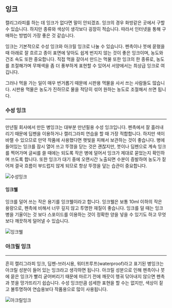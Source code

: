 ## 잉크

캘리그라피를 하는 데 잉크가 없다면 말이 안되겠죠. 잉크의 경우 화방같은 곳에서 구할 수 있습니다. 하지만 종류와 색상이 생각보다 굉장히 적습니다. 따라서 인터넷을 통해 구매하는 방법이 가장 좋은 것 같습니다.

잉크는 기본적으로 수성 잉크와 아크릴 잉크로 나눌 수 있습니다. 펜촉이나 붓에 묻혔을 때 아래로 잘 흐르고 종이 표면에 닿아도 쉽게 번지지 않는 것이 좋은 잉크이며, 농도와 건조 속도 또한 중요합니다. 직접 먹을 갈아서 만드는 먹물 또한 잉크의 한 종류로, 농도를 조절해가며 무채색을 좀 더 풍부하게 표현할 수 있어서 서양에서는 최상급 잉크로 여깁니다.

그러나 먹을 가는 일이 매우 번거롭기 때문에 시판용 먹물을 사서 쓰는 사람들도 많습니다. 시판용 먹물은 농도가 진하므로 물을 적당히 섞어 원하는 농도로 조절해서 쓰면 됩니다.

### 수성 잉크
---

만년필 회사에서 만든 병잉크는 대부분 만년필용 수성 잉크입니다. 펜촉에서 잘 흘러내리기 때문에 딥펜을 이용하거나 캘리그라피 연습을 할 때 가장 적합합니다. 하지만 색이 바랠 수 있으므로 만약 작품에 사용했다면 햇빛을 피해서 보관하는 것이 좋습니다. 병에 들어있는 잉크를 잠시 열어 쓰고 뚜껑을 닫는 것은 괜찮지만, 붓이나 딥펜으로 계속 잉크를 찍어가며 글씨를 쓸 때에는 되도록 작은 병에 덜어서 잉크가 제대로 묻었는지 확인하며 쓰도록 합니다. 또한 잉크가 대기 중에 오랜시간 노출되면 수분이 증발하여 농도가 짙어져 결국 흐름이 부드럽지 않게 되므로 항상 뚜껑을 덮는 습관이 중요합니다.

![수성잉크](https://penhouse.in/wp-content/uploads/2016/09/DP01414_main-500x523.jpg)

#### 잉크웰
잉크를 덜어 쓰는 작은 용기를 잉크웰이라고 합니다. 잉크웰은 보통 10ml 이하의 작은 용량으로, 펜촉에 비해서 너무 깊지 않고 투명한 재질이 좋습니다. 잉크를 덜 때는 잉크병을 기울이는 것 보다 스포이드를 이용하는 것이 정확한 양을 넣을 수 있기도 하고 무엇보다 깨끗하게 덜어낼 수 있습니다.

![잉크웰](http://cfile2.uf.tistory.com/image/2522304054ABBDB12B13F0)

### 아크릴 잉크
---

흔히 캘리그라피 잉크, 딥펜-브러시용, 워터프루프(waterproof)라고 표기된 병잉크는 아크릴 성분이 들어 있는 잉크라고 생각하면 됩니다. 아크릴 성분으로 인해 펜촉이나 붓에 묻은 잉크가 빨리 굳어버리기 때문에 마르기 전에 깨끗이 헹궈 닦아내지 않으면 펜촉과 붓을 망가뜨리기 쉽습니다. 수성 잉크만큼 섬세한 표현을 할 수는 없지만, 색상이 짙고 불투명하여 연습용보다 작품용으로 많이 사용됩니다.

![아크릴잉크](https://lh5.googleusercontent.com/-ibFT0c7Ezig/UlH5ZP4fWaI/AAAAAAAAAF4/tPGUkwtfKIM/s640/blogger-image--9253178.jpg)